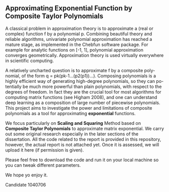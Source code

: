 ## Approximating Exponential Function by Composite Taylor Polynomials

A classical problem in approximation theory is to approximate a (real or
complex) function f by a polynomial p. Combining beautiful theory
and reliable algorithms, univariate polynomial approximation has reached a
mature stage, as implemented in the Chebfun software package. For example
for analytic functions on [-1, 1], polynomial approximation converges geometrically. Approximation theory is used virtually everywhere in scientific
computing.


A relatively uncharted question is to approximate f by a composite poly-
nomial, of the form q = pk(pk-1...(p2(p1))...). Composing polynomials is a
highly efficient way of generating high-degree polynomials, so they can po-
tentially be much more powerful than plain polynomials, with respect to the
degrees of freedom. In fact they are the crucial tool for most algorithms
for computing matrix functions (see Higham 2008), and one can understand
deep learning as a composition of large number of piecewise polynomials.
This project aims to investigate the power and limitations of composite
polynomials as a tool for approximating __exponential__ functions.

We focus particularly on __Scaling and Squaring__ Method based on __Composite Taylor Polynomials__ to approximate matrix exponential. We carry out some 
original research especially in the later sections of the dissertation. All the code related to the report is provided in this repository, however, the 
actual report is not attached yet. Once it is assessed, we will upload it here (if permission is given). 

Please feel free to download the code and run it on your local machine so you can tweak different parameters. 

We hope yo enjoy it. 

Candidate 1040706
